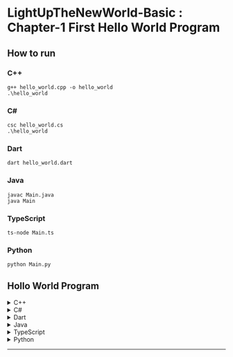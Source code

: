 # LightUpTheNewWorld-Basic : Chapter-1 First Hello World Program

## How to run

### C++
```shell
g++ hello_world.cpp -o hello_world
.\hello_world
```

### C#
```shell
csc hello_world.cs
.\hello_world
```

### Dart
```shell
dart hello_world.dart
```

### Java
```shell
javac Main.java
java Main
```

### TypeScript
```shell
ts-node Main.ts
```

### Python
```shell
python Main.py
```

## Hollo World Program

<details>
<summary>C++</summary>

```cpp
#include <iostream>

int main() {
    std::cout << "Hello, World!" << std::endl;
    return 0;
}
```

</details>

<details>
<summary>C#</summary>

```cs
using System;

class Program {
    public static void Main() {
        Console.WriteLine("Hello, World!");
    }
}
```

</details>

<details>
<summary>Dart</summary>

```dart
void main() {
    print('Hello, World!');
}
```

</details>

<details>
<summary>Java</summary>

```java
public class HelloWorld {
    public static void main(String[] args) {
        System.out.println("Hello, World!");
    }
}
```

</details>

<details>
<summary>TypeScript</summary>

```typescript
console.log("Hello, World!");
```

</details>

<details>
<summary>Python</summary>

```python
print("Hello, World!")
```

</details>

---